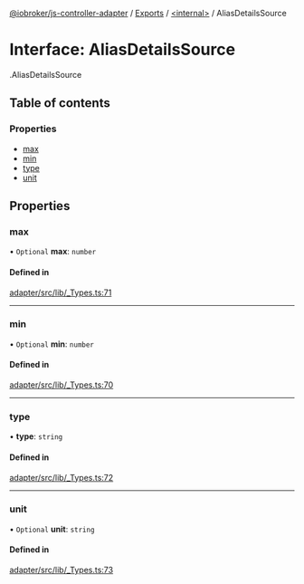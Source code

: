 [@iobroker/js-controller-adapter](../README.md) / [Exports](../modules.md) / [<internal\>](../modules/internal_.md) / AliasDetailsSource

# Interface: AliasDetailsSource

[<internal>](../modules/internal_.md).AliasDetailsSource

## Table of contents

### Properties

- [max](internal_.AliasDetailsSource.md#max)
- [min](internal_.AliasDetailsSource.md#min)
- [type](internal_.AliasDetailsSource.md#type)
- [unit](internal_.AliasDetailsSource.md#unit)

## Properties

### max

• `Optional` **max**: `number`

#### Defined in

[adapter/src/lib/_Types.ts:71](https://github.com/ioBroker/ioBroker.js-controller/blob/da5874cc/packages/adapter/src/lib/_Types.ts#L71)

___

### min

• `Optional` **min**: `number`

#### Defined in

[adapter/src/lib/_Types.ts:70](https://github.com/ioBroker/ioBroker.js-controller/blob/da5874cc/packages/adapter/src/lib/_Types.ts#L70)

___

### type

• **type**: `string`

#### Defined in

[adapter/src/lib/_Types.ts:72](https://github.com/ioBroker/ioBroker.js-controller/blob/da5874cc/packages/adapter/src/lib/_Types.ts#L72)

___

### unit

• `Optional` **unit**: `string`

#### Defined in

[adapter/src/lib/_Types.ts:73](https://github.com/ioBroker/ioBroker.js-controller/blob/da5874cc/packages/adapter/src/lib/_Types.ts#L73)

